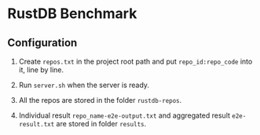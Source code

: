 # RustDB Benchmark # 

## Configuration ##

1. Create `repos.txt` in the project root path and put `repo_id:repo_code` into it, line by line.

2. Run `server.sh` when the server is ready.

3. All the repos are stored in the folder `rustdb-repos`.

4. Individual result `repo_name-e2e-output.txt` and aggregated result `e2e-result.txt` are stored in folder `results`. 